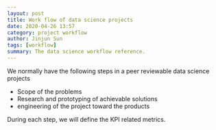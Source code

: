 ```yaml
---
layout: post
title: Work flow of data science projects
date: 2020-04-26 13:57
category: project workflow
author: Jinjun Sun
tags: [workflow]
summary: The data science workflow reference.
---
```


We normally have the following steps in a peer reviewable data science projects
- Scope of the problems
- Research and prototyping of achievable solutions
- engineering of the project toward the products

During each step, we will define the KPI related metrics.